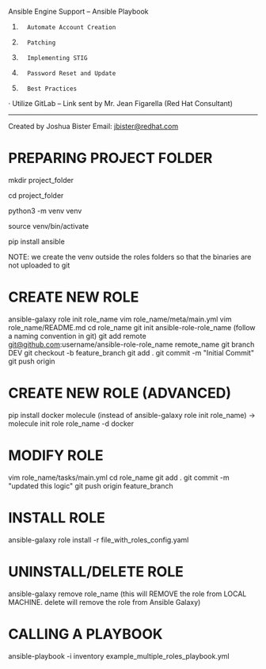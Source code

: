 Ansible Engine Support – Ansible Playbook

1.       Automate Account Creation

2.       Patching

3.       Implementing STIG

4.       Password Reset and Update

5.       Best Practices

·         Utilize GitLab – Link sent by Mr. Jean Figarella (Red Hat Consultant)

--------------------------------------------------------------------------------------

Created by Joshua Bister
Email: jbister@redhat.com

PREPARING PROJECT FOLDER
========================

mkdir project_folder

cd project_folder

python3 -m venv venv

source venv/bin/activate

pip install ansible

NOTE: we create the venv outside the roles folders so that the binaries are not uploaded to git

CREATE NEW ROLE
===============
ansible-galaxy role init role_name
vim role_name/meta/main.yml
vim role_name/README.md
cd role_name
git init ansible-role-role_name (follow a naming convention in git)
git add remote git@github.com:username/ansible-role-role_name remote_name
git branch DEV
git checkout -b feature_branch
git add .
git commit -m "Initial Commit"
git push origin 

CREATE NEW ROLE (ADVANCED)
=========================
pip install docker molecule
(instead of ansible-galaxy role init role_name) ->
molecule init role role_name -d docker

MODIFY ROLE
===========
vim role_name/tasks/main.yml
cd role_name
git add .
git commit -m "updated this logic"
git push origin feature_branch

INSTALL ROLE
===========
ansible-galaxy role install -r file_with_roles_config.yaml

UNINSTALL/DELETE ROLE
=====================
ansible-galaxy remove role_name (this will REMOVE the role from LOCAL MACHINE. delete will remove the role from Ansible Galaxy)

CALLING A PLAYBOOK
==================
ansible-playbook -i inventory example_multiple_roles_playbook.yml
